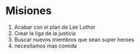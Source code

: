 # Misiones

1. Acabar con el plan de Lex Luthor
2. Crear la liga de la justicia
3. Buscar nuevos miembros que sean super heroes
4. necesitamos mas comida
